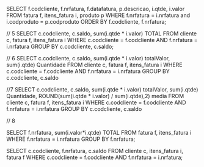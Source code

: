 SELECT f.codcliente, f.nrfatura, f.datafatura, p.descricao, i.qtde, i.valor 
FROM fatura f, itens_fatura i, produto p 
WHERE f.nrfatura = i.nrfatura and i.codproduto = p.codproduto
ORDER BY f.codcliente, f.nrfatura;


// 5
SELECT c.codcliente, c.saldo, sum(i.qtde * i.valor) TOTAL
FROM cliente c, fatura f, itens_fatura i
WHERE c.codcliente = f.codcliente AND f.nrfatura = i.nrfatura
GROUP BY c.codcliente, c.saldo;

// 6
SELECT c.codcliente, c.saldo, sum(i.qtde * i.valor) totalValor, sum(i.qtde) Quantidade
FROM cliente c, fatura f, itens_fatura i
WHERE c.codcliente = f.codcliente AND f.nrfatura = i.nrfatura
GROUP BY c.codcliente, c.saldo

//7
SELECT c.codcliente, c.saldo, sum(i.qtde * i.valor) totalValor, sum(i.qtde) Quantidade, ROUND(sum(i.qtde * i.valor) / sum(i.qtde),2) media
FROM cliente c, fatura f, itens_fatura i
WHERE c.codcliente = f.codcliente AND f.nrfatura = i.nrfatura
GROUP BY c.codcliente, c.saldo

// 8

SELECT f.nrfatura, sum(i.valor*i.qtde) TOTAL
FROM fatura f, itens_fatura i
WHERE f.nrfatura = i.nrfatura
GROUP BY f.nrfatura;

SELECT c.codcliente, f.nrfatura, c.saldo
FROM cliente c, itens_fatura i, fatura f
WHERE c.codcliente = f.codcliente AND f.nrfatura = i.nrfatura;

